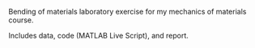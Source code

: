 Bending of materials laboratory exercise for my mechanics of materials course.

Includes data, code (MATLAB Live Script), and report.
